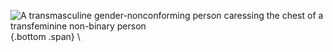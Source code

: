 
![A transmasculine gender-nonconforming person caressing the chest of a transfeminine non-binary person](art/caress.jpg){.bottom .span} \ 

